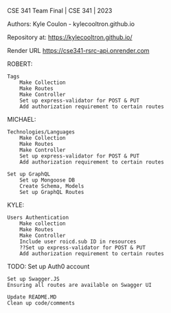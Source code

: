 CSE 341 Team Final | CSE 341 | 2023

Authors:
Kyle Coulon - kylecooltron.github.io

Repository at:
https://kylecooltron.github.io/

Render URL
https://cse341-rsrc-api.onrender.com



ROBERT:

    Tags
        Make Collection
        Make Routes
        Make Controller
        Set up express-validator for POST & PUT
        Add authorization requirement to certain routes


MICHAEL:

    Technologies/Languages
        Make Collection
        Make Routes
        Make Controller
        Set up express-validator for POST & PUT
        Add authorization requirement to certain routes

    Set up GraphQL
        Set up Mongoose DB
        Create Schema, Models
        Set up GraphQL Routes


KYLE:

    Users Authentication
        Make collection
        Make Routes
        Make Controller
        Include user roicd.sub ID in resources
        ??Set up express-validator for POST & PUT
        Add authorization requirement to certain routes



TODO:
    Set up Auth0 account

    Set up Swagger.JS
    Ensuring all routes are available on Swagger UI

    Update README.MD
    Clean up code/comments










